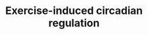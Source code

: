 ---
annotations:
- id: PW:0000004
  parent: regulatory pathway
  type: Pathway Ontology
  value: regulatory pathway
- id: CL:0008002
  parent: native cell
  type: Cell Type Ontology
  value: skeletal muscle fiber
authors:
- A.C.Zambon
- MaintBot
- Evelo
- Khanspers
- Mkutmon
- AlexanderPico
- Susan
- Eweitz
citedin:
- link: PMC7339012
  title: Hematopoietic stem-cell senescence and myocardial repair - Coronary artery
    disease genotype/phenotype analysis of post-MI myocardial regeneration response
    induced by CABG/CD133+ bone marrow hematopoietic stem cell treatment in RCT PERFECT
    Phase 3 (2020)
- link: PMC6657571
  title: Quizalofop-p-Ethyl Induces Adipogenesis in 3T3-L1 Adipocytes (2019)
- link: 10.1038/mtm.2014.7
  title: Proteomic profiling of salivary gland after nonviral gene transfer mediated
    by conventional plasmids and minicircles (2014)
- link: 10.1038/s41467-024-52306-5
  title: Podocyte-specific KLF6 primes proximal tubule CaMK1D signaling to attenuate
    diabetic kidney disease (2024)
description: 'Time- and exercise-dependent gene regulation in human skeletal muscle,
  http://genomebiology.com/2003/4/10/R61  Mouse genes regulated in the diurnal (inferred
  from human) and compared with mouse genes that display circadian regulation in mouse
  heart and liver (Panda 2002, Storch 2002), and SCN (Panda 2002). The 608 significantly
  regulated (P < 0.05) hSkM genes identified in the diurnal comparison (0800 h and
  2000 h) were subjected to an additional statistical filter of absolute fold change
  > 20% (n = 239) and linked to mouse circadianly regulated orthologues. This pathway
  represents the resultant 44 putative hSkM circadianly regulated genes; L, promoter
  for the light-responsive element; E, E-box (Clock/Bmal1 promoter). Orthologue information
  is denoted to the left of the gene boxes: mHrts and mLvrs, mouse orthologue was
  circadianly regulated as described (Storch 2002) in mouse heart or liver, respectively;
  mLvrp and mSCNp, mouse orthologue was diurnally regulated as described (Panda 2002)
  in mouse liver or SCN, respectively.'
last-edited: 2021-05-23
organisms:
- Mus musculus
redirect_from:
- /index.php/Pathway:WP544
- /instance/WP544
- /instance/WP544_r117882
revision: r117882
schema-jsonld:
- '@context': https://schema.org/
  '@id': https://wikipathways.github.io/pathways/WP544.html
  '@type': Dataset
  creator:
    '@type': Organization
    name: WikiPathways
  description: 'Time- and exercise-dependent gene regulation in human skeletal muscle,
    http://genomebiology.com/2003/4/10/R61  Mouse genes regulated in the diurnal (inferred
    from human) and compared with mouse genes that display circadian regulation in
    mouse heart and liver (Panda 2002, Storch 2002), and SCN (Panda 2002). The 608
    significantly regulated (P < 0.05) hSkM genes identified in the diurnal comparison
    (0800 h and 2000 h) were subjected to an additional statistical filter of absolute
    fold change > 20% (n = 239) and linked to mouse circadianly regulated orthologues.
    This pathway represents the resultant 44 putative hSkM circadianly regulated genes;
    L, promoter for the light-responsive element; E, E-box (Clock/Bmal1 promoter).
    Orthologue information is denoted to the left of the gene boxes: mHrts and mLvrs,
    mouse orthologue was circadianly regulated as described (Storch 2002) in mouse
    heart or liver, respectively; mLvrp and mSCNp, mouse orthologue was diurnally
    regulated as described (Panda 2002) in mouse liver or SCN, respectively.'
  keywords:
  - Arntl
  - Bteb1
  - Btg1
  - Cbx3
  - Cebpb
  - Cldn5
  - Clock
  - Cry1
  - Cry2
  - D14Ertd171e
  - D5Ertd593e
  - Dazap2
  - Dnaja1
  - Eif4g2
  - Etv6
  - G0s2
  - Gfra1
  - Gstm3
  - Gstp2
  - H2-DMa
  - Herpud1
  - Hist1h2bn
  - Hspa8
  - Idi1
  - Map3k7ip2
  - Myf6
  - Nckap1
  - Ncoa4
  - Nr1d1
  - Nr1d2
  - Oazin
  - Per1
  - Per2
  - Pigf
  - Ppp1r3c
  - Ppp2cb
  - Psma4
  - Pura
  - Qk
  - Rbpms
  - Sf3a3
  - Sumo1
  - Sumo3
  - Tob1
  - Tubb4
  - Ucp3
  - Ugp2
  - Vapa
  - Zfr
  license: CC0
  name: Exercise-induced circadian regulation
seo: CreativeWork
title: Exercise-induced circadian regulation
wpid: WP544
---